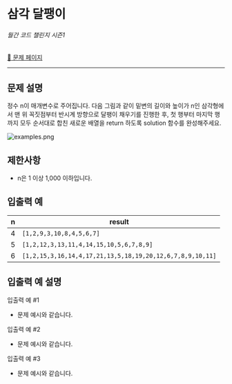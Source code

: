 # 삼각 달팽이

###### 월간 코드 챌린지 시즌1

[:link: 문제 페이지](https://school.programmers.co.kr/learn/courses/30/lessons/68645)

---

## 문제 설명

정수 n이 매개변수로 주어집니다. 다음 그림과 같이 밑변의 길이와 높이가 n인 삼각형에서 맨 위 꼭짓점부터 반시계 방향으로 달팽이 채우기를 진행한 후, 첫 행부터 마지막 행까지 모두 순서대로 합친 새로운 배열을 return 하도록 solution 함수를 완성해주세요.

![examples.png](https://grepp-programmers.s3.ap-northeast-2.amazonaws.com/files/production/e1e53b93-dcdf-446f-b47f-e8ec1292a5e0/examples.png)

## 제한사항

- n은 1 이상 1,000 이하입니다.

## 입출력 예

| n   | result                                                    |
| --- | --------------------------------------------------------- |
| 4   | `[1,2,9,3,10,8,4,5,6,7]`                                  |
| 5   | `[1,2,12,3,13,11,4,14,15,10,5,6,7,8,9]`                   |
| 6   | `[1,2,15,3,16,14,4,17,21,13,5,18,19,20,12,6,7,8,9,10,11]` |

## 입출력 예 설명

입출력 예 #1

- 문제 예시와 같습니다.

입출력 예 #2

- 문제 예시와 같습니다.

입출력 예 #3

- 문제 예시와 같습니다.
